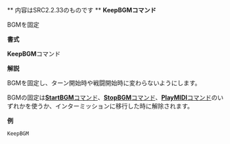 ** 内容はSRC2.2.33のものです **
**KeepBGMコマンド**

BGMを固定

**書式**

**KeepBGM**コマンド

**解説**

BGMを固定し、ターン開始時や戦闘開始時に変わらないようにします。

BGMの固定は[**StartBGM**コマンド](StartBGMコマンド.md)、[**StopBGM**コマンド](StopBGMコマンド.md)、[**PlayMIDI**コマンド](PlayMIDIコマンド.md)のいずれかを使うか、インターミッションに移行した時に解除されます。

**例**
```sh
KeepBGM
```

